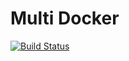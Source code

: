 # Multi Docker

[![Build Status](https://app.travis-ci.com/grindos/multi-docker.svg?token=JtNycGvP8qUct4Vfpmdf&branch=main)](https://app.travis-ci.com/grindos/multi-docker)
